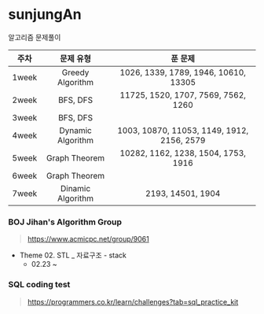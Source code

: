 # sunjungAn
알고리즘 문제풀이

|주차|문제 유형|푼 문제|
|:---:|:---:|:---:|
|1week|Greedy Algorithm|1026, 1339, 1789, 1946, 10610, 13305|
|2week|BFS, DFS|11725, 1520, 1707, 7569, 7562, 1260|
|3week|BFS, DFS||
|4week|Dynamic Algorithm|1003, 10870, 11053, 1149, 1912, 2156, 2579|
|5week|Graph Theorem|10282, 1162, 1238, 1504, 1753, 1916|
|6week|Graph Theorem||
|7week|Dinamic Algorithm|2193, 14501, 1904|


### BOJ Jihan's Algorithm Group
> https://www.acmicpc.net/group/9061
+ Theme 02. STL _ 자료구조 - stack
  + 02.23 ~  



### SQL coding test
> https://programmers.co.kr/learn/challenges?tab=sql_practice_kit
